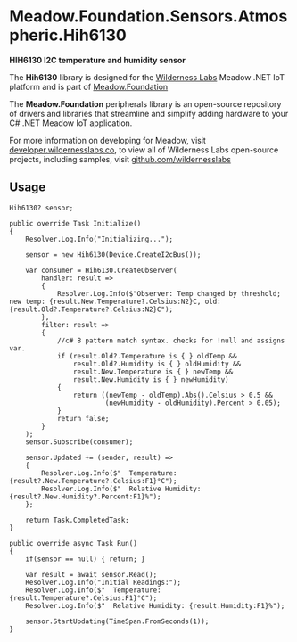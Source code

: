 # Meadow.Foundation.Sensors.Atmospheric.Hih6130

**HIH6130 I2C temperature and humidity sensor**

The **Hih6130** library is designed for the [Wilderness Labs](www.wildernesslabs.co) Meadow .NET IoT platform and is part of [Meadow.Foundation](https://developer.wildernesslabs.co/Meadow/Meadow.Foundation/)

The **Meadow.Foundation** peripherals library is an open-source repository of drivers and libraries that streamline and simplify adding hardware to your C# .NET Meadow IoT application.

For more information on developing for Meadow, visit [developer.wildernesslabs.co](http://developer.wildernesslabs.co/), to view all of Wilderness Labs open-source projects, including samples, visit [github.com/wildernesslabs](https://github.com/wildernesslabs/)

## Usage

```
Hih6130? sensor;

public override Task Initialize()
{
    Resolver.Log.Info("Initializing...");

    sensor = new Hih6130(Device.CreateI2cBus());

    var consumer = Hih6130.CreateObserver(
        handler: result =>
        {
            Resolver.Log.Info($"Observer: Temp changed by threshold; new temp: {result.New.Temperature?.Celsius:N2}C, old: {result.Old?.Temperature?.Celsius:N2}C");
        },
        filter: result =>
        {
            //c# 8 pattern match syntax. checks for !null and assigns var.
            if (result.Old?.Temperature is { } oldTemp &&
                result.Old?.Humidity is { } oldHumidity &&
                result.New.Temperature is { } newTemp &&
                result.New.Humidity is { } newHumidity)
            {
                return ((newTemp - oldTemp).Abs().Celsius > 0.5 &&
                        (newHumidity - oldHumidity).Percent > 0.05);
            }
            return false;
        }
    );
    sensor.Subscribe(consumer);

    sensor.Updated += (sender, result) =>
    {
        Resolver.Log.Info($"  Temperature: {result?.New.Temperature?.Celsius:F1}°C");
        Resolver.Log.Info($"  Relative Humidity: {result?.New.Humidity?.Percent:F1}%");
    };

    return Task.CompletedTask;
}

public override async Task Run()
{
    if(sensor == null) { return; }

    var result = await sensor.Read();
    Resolver.Log.Info("Initial Readings:");
    Resolver.Log.Info($"  Temperature: {result.Temperature?.Celsius:F1}°C");
    Resolver.Log.Info($"  Relative Humidity: {result.Humidity:F1}%");

    sensor.StartUpdating(TimeSpan.FromSeconds(1));
}

        
```

